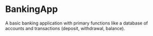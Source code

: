 # BankingApp

A basic banking application with primary functions like a database of accounts and transactions (deposit, withdrawal, balance).
